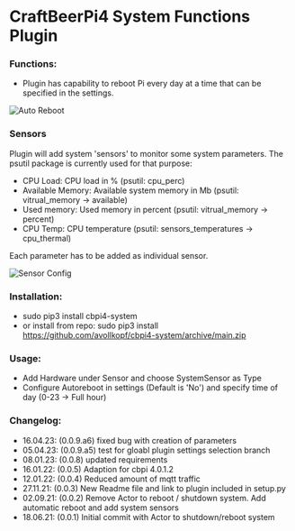 # CraftBeerPi4 System Functions Plugin

### Functions:

- Plugin has capability to reboot Pi every day at a time that can be specified in the settings.

![Auto Reboot](https://github.com/avollkopf/cbpi4-system/blob/main/AutoReboot.png?raw=true)

### Sensors	

Plugin will add system 'sensors' to monitor some system parameters. The psutil package is currently used for that purpose:
	
- CPU Load: 		CPU load in % (psutil: cpu_perc)
- Available Memory:	Available system memory in Mb (psutil: vitrual_memory -> available)
- Used memory:		Used memory in percent (psutil: vitrual_memory -> percent)
- CPU Temp:		CPU temperature (psutil: sensors_temperatures -> cpu_thermal)

Each parameter has to be added as individual sensor.
	
![Sensor Config](https://github.com/avollkopf/cbpi4-system/blob/main/SystemSensor.png?raw=true)

### Installation: 
- sudo pip3 install cbpi4-system
- or install from repo: sudo pip3 install https://github.com/avollkopf/cbpi4-system/archive/main.zip
	
### Usage:

- Add Hardware under Sensor and choose SystemSensor as Type
- Configure Autoreboot in settings (Default is 'No') and specify time of day (0-23 -> Full hour)

### Changelog:

- 16.04.23: (0.0.9.a6) fixed bug with creation of parameters
- 05.04.23: (0.0.9.a5) test for gloabl plugin settings selection branch
- 08.01.23: (0.0.8) updated requirements
- 16.01.22: (0.0.5) Adaption for cbpi 4.0.1.2
- 12.01.22: (0.0.4) Reduced amount of mqtt traffic
- 27.11.21: (0.0.3) New Readme file and link to plugin included in setup.py
- 02.09.21: (0.0.2) Remove Actor to reboot / shutdown system. Add automatic reboot and add system sensors
- 18.06.21: (0.0.1) Initial commit with Actor to shutdown/reboot system
